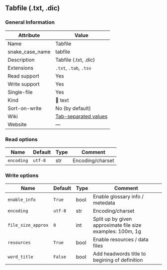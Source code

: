 
## Tabfile (.txt, .dic) ##

### General Information ###
Attribute | Value
--------- | -------
Name | Tabfile
snake_case_name | tabfile
Description | Tabfile (.txt, .dic)
Extensions | `.txt`, `.tab`, `.tsv`
Read support | Yes
Write support | Yes
Single-file | Yes
Kind | 📝 text
Sort-on-write | No (by default)
Wiki | [Tab-separated values](https://en.wikipedia.org/wiki/Tab-separated_values)
Website | ―


### Read options ###
Name | Default | Type | Comment
---- | ------- | ---- | -------
`encoding` | `utf-8` | str | Encoding/charset

### Write options ###
Name | Default | Type | Comment
---- | ------- | ---- | -------
`enable_info` | `True` | bool | Enable glossary info / metedata
`encoding` | `utf-8` | str | Encoding/charset
`file_size_approx` | `0` | int | Split up by given approximate file size<br />examples: 100m, 1g
`resources` | `True` | bool | Enable resources / data files
`word_title` | `False` | bool | Add headwords title to begining of definition



